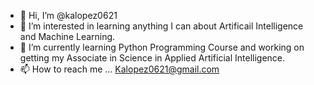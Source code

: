 - 👋 Hi, I’m @kalopez0621
- 👀 I’m interested in learning anything I can about Artificail Intelligence and Machine Learning.
- 🌱 I’m currently learning Python Programming Course and working on getting my Associate in Science in Applied Artificial Intelligence.
- 📫 How to reach me ... Kalopez0621@gmail.com

<!---
kalopez0621/kalopez0621 is a ✨ special ✨ repository because its `README.md` (this file) appears on your GitHub profile.
You can click the Preview link to take a look at your changes.
--->
